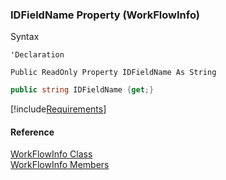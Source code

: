 ﻿### IDFieldName Property (WorkFlowInfo)

Syntax

```vbnet
'Declaration

Public ReadOnly Property IDFieldName As String
```

```csharp
public string IDFieldName {get;}
```

[!include[Requirements](../partials/requirements.md)]

#### Reference

[WorkFlowInfo Class](fcSDK~FChoice.Foundation.Clarify.Workflow.WorkFlowInfo.md)  
[WorkFlowInfo Members](fcSDK~FChoice.Foundation.Clarify.Workflow.WorkFlowInfo_members.md)